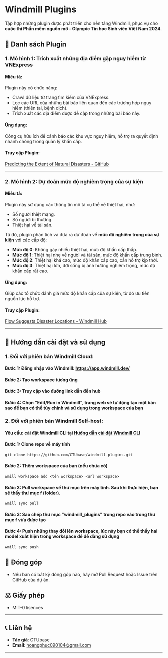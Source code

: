 # Windmill Plugins

Tập hợp những plugin được phát triển cho nền tảng Windmill, phục vụ cho **cuộc thi Phần mềm nguồn mở - Olympic Tin học Sinh viên Việt Nam 2024**.

## 📃 Danh sách Plugin

### 1. **Mô hình 1: Trích xuất những địa điểm gặp nguy hiểm từ VNExpress**

#### Miêu tả:
Plugin này có chức năng:
- Crawl dữ liệu từ trang tìm kiếm của VNExpress.
- Lọc các URL của những bài báo liên quan đến các trường hợp nguy hiểm (thiên tai, bệnh dịch).
- Trích xuất các địa điểm được đề cập trong những bài báo này.

#### Ứng dụng:
Công cụ hữu ích để cảnh báo các khu vực nguy hiểm, hỗ trợ ra quyết định nhanh chóng trong quản lý khẩn cấp.

#### Truy cập Plugin:
[Predicting the Extent of Natural Disasters - GitHub](https://hub.windmill.dev/scripts/github/9891/predicting-the-extent-of-natural-disasters-github)

---

### 2. **Mô hình 2: Dự đoán mức độ nghiêm trọng của sự kiện**

#### Miêu tả:
Plugin này sử dụng các thông tin mô tả cụ thể về thiệt hại, như:
- Số người thiệt mạng.
- Số người bị thương.
- Thiệt hại về tài sản.

Từ đó, plugin phân tích và đưa ra dự đoán về **mức độ nghiêm trọng của sự kiện** với các cấp độ:

- **Mức độ 0**: Không gây nhiều thiệt hại, mức độ khẩn cấp thấp.
- **Mức độ 1**: Thiệt hại nhẹ về người và tài sản, mức độ khẩn cấp trung bình.
- **Mức độ 2**: Thiệt hại khá cao, mức độ khẩn cấp cao, cần hỗ trợ kịp thời.
- **Mức độ 3**: Thiệt hại lớn, đời sống bị ảnh hưởng nghiêm trọng, mức độ khẩn cấp rất cao.

#### Ứng dụng:
Giúp các tổ chức đánh giá mức độ khẩn cấp của sự kiện, từ đó ưu tiên nguồn lực hỗ trợ.

#### Truy cập Plugin:
[Flow Suggests Disaster Locations - Windmill Hub](https://hub.windmill.dev/flows/57/flow-suggests-disaster-locations)

---

## 🔧 Hướng dẫn cài đặt và sử dụng

### 1. Đối với phiên bản Windmill Cloud:
#### Bước 1: Đăng nhập vào Windmill: https://app.windmill.dev/
#### Bước 2: Tạo workspace tương ứng
#### Bước 3: Truy cập vào đường link dẫn đến hub 
#### Bước 4: Chọn "Edit/Run in Windmill", trang web sẽ tự động tạo một bản sao để bạn có thể tùy chỉnh và sử dụng trong workspace của bạn 

### 2. Đối với phiên bản Windmill Self-host:
#### Yêu cầu: cài đặt Windmill CLI tại [Hướng dẫn cài đặt Windmill CLI](https://www.windmill.dev/docs/advanced/cli)
#### Bước 1: Clone repo về máy tính
`git clone https://github.com/CTUbase/windmill-plugins.git`
#### Bước 2: Thêm workspace của bạn (nếu chưa có)
`wmill workspace add <tên workspace> <url workspace>`
#### Bước 3: Pull workspace về thư mục trên máy tính. Sau khi thực hiện, bạn sẽ thấy thư mục f (folder).
`wmill sync pull`
#### Bước 3: Sao chép thư mục "windmill_plugins" trong repo vào trong thư mục f vừa được tạo
#### Bước 4: Push những thay đổi lên workspace, lúc này bạn có thể thấy hai model xuất hiện trong workspace để dễ dàng sử dụng
`wmill sync push`

## 🤝 Đóng góp
- Nếu bạn có bất kỳ đóng góp nào, hãy mở Pull Request hoặc Issue trên GitHub của dự án.

## ⚖️ Giấy phép
- MIT-0 lisences

---

## 📞 Liên hệ
- **Tác giả**: CTUbase
- **Email**: hoangphuc090104@gmail.com

---


